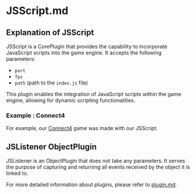 # JSScript.md

## Explanation of JSScript

JSScript is a CorePlugin that provides the capability to incorporate JavaScript scripts into the game engine. It accepts the following parameters:

- `port`
- `fps`
- `path` (path to the `index.js` file)

This plugin enables the integration of JavaScript scripts within the game engine, allowing for dynamic scripting functionalities.

### Example : Connect4

For example, our [Connect4](https://github.com/rtipe/Uniti/blob/d83db8477333b3260975e19cee6697aea1c5bf38/example/connect4.md) game was made with our JSScript.

## JSListener ObjectPlugin

JSListener is an ObjectPlugin that does not take any parameters. It serves the purpose of capturing and returning all events received by the object it is linked to.

For more detailed information about plugins, please refer to [plugin.md](https://github.com/rtipe/Uniti/blob/d83db8477333b3260975e19cee6697aea1c5bf38/Plugins/Plugin.md).
